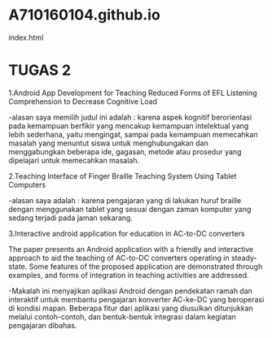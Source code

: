 # A710160104.github.io
index.html
<!DOCTYPE html>
<html>
<body>

<h1>TUGAS 2</h1>
<p>1.Android App Development for Teaching Reduced Forms of EFL Listening Comprehension to Decrease Cognitive Load </p>
-alasan saya memilih judul ini adalah : karena  aspek kognitif berorientasi pada kemampuan berfikir yang mencakup kemampuan intelektual yang lebih sederhana, yaitu mengingat, sampai pada kemampuan memecahkan masalah yang menuntut siswa untuk menghubungakan dan menggabungkan beberapa ide, gagasan, metode atau prosedur yang dipelajari untuk memecahkan masalah. </p>
2.Teaching Interface of Finger Braille Teaching System Using Tablet Computers </p>
-alasan saya adalah : karena pengajaran yang di lakukan huruf braille dengan menggunakan tablet yang sesuai dengan zaman komputer yang sedang terjadi pada jaman sekarang. </p>
3.Interactive android application for education in AC-to-DC converters </p>
The paper presents an Android application with a friendly and interactive approach to aid the teaching of AC-to-DC converters operating in steady-state. Some features of the proposed application are demonstrated through examples, and forms of integration in teaching activities are addressed. </p>
-Makalah ini menyajikan aplikasi Android dengan pendekatan ramah dan interaktif untuk membantu pengajaran konverter AC-ke-DC yang beroperasi di kondisi mapan. Beberapa fitur dari aplikasi yang diusulkan ditunjukkan melalui contoh-contoh, dan bentuk-bentuk integrasi dalam kegiatan pengajaran dibahas. </p>
</body>
</html>
